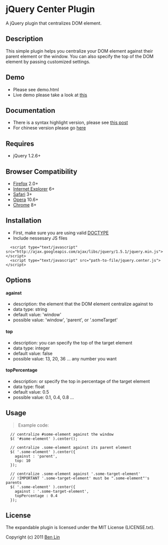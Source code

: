 # jQuery Center Plugin

A jQuery plugin that centralizes DOM element.



## Description

This simple plugin helps you centralize your DOM element against their parent element or the window. You can also specify the top of the DOM element by passing customized settings.



## Demo
 - Please see demo.html
 - Live demo please take a look at [this](http://dreamerslab.com/demos/centralize-html-dom-element-with-jquery-center-plugin)



## Documentation
  - There is a syntax highlight version, please see [this post](http://dreamerslab.com/blog/en/centralize-html-dom-element-with-jquery-center-plugin/)
  - For chinese version please go [here](http://dreamerslab.com/blog/tw/centralize-html-dom-element-with-jquery-center-plugin/)



## Requires
  - jQuery 1.2.6+



## Browser Compatibility
  - [Firefox](http://mzl.la/RNaI) 2.0+
  - [Internet Explorer](http://bit.ly/9fMgIQ) 6+
  - [Safari](http://bit.ly/gMhzVR) 3+
  - [Opera](http://bit.ly/fWJzaC) 10.6+
  - [Chrome](http://bit.ly/ePHvYZ) 8+



## Installation
  - First, make sure you are using valid [DOCTYPE](http://bit.ly/hQK1Rk)
  - Include nessesary JS files

<!-- -->

      <script type="text/javascript" src="http://ajax.googleapis.com/ajax/libs/jquery/1.5.1/jquery.min.js"></script>
      <script type="text/javascript" src="path-to-file/jquery.center.js"></script>



## Options

#### against
  - description: the element that the DOM element centralize against to
  - data type: string
  - default value: 'window'
  - possible value: 'window', 'parent', or '.someTarget'

#### top
  - description: you can specify the top of the target element
  - data type: integer
  - default value: false
  - possible value: 13, 20, 36 ... any number you want

#### topPercentage
  - description: or specify the top in percentage of the target element
  - data type: float
  - default value: 0.5
  - possible value: 0.1, 0.4, 0.8 ...

## Usage
> Example code:

      // centralize #some-element against the window
      $( '#some-element' ).center();

      // centralize .some-element against its parent element
      $( '.some-element' ).center({
        against : 'parent',
        top: 10
      });

      // centralize .some-element against '.some-target-element'
      // !IMPORTANT '.some-target-element' must be ".some-element"'s parents
      $( '.some-element' ).center({
        against : '.some-target-element',
        topPercentage : 0.4
      });



## License

The expandable plugin is licensed under the MIT License (LICENSE.txt).

Copyright (c) 2011 [Ben Lin](http://dreamerslab.com)